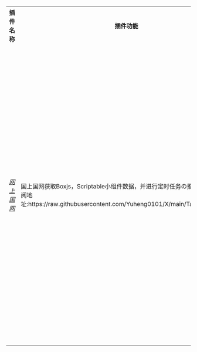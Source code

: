 <table>
    <tr> <th> 插件名称 </th> <th> 插件功能 </th> </tr >
    <tr>
		<td ><a href=" https://raw.githubusercontent.com/W126-L/Tool/master/Plugin/95598.plugin"><em> 网上国网</em></a></td><td> 国上国网获取Boxjs，Scriptable小组件数据，并进行定时任务の推送。BoxJs订阅地址:https://raw.githubusercontent.com/Yuheng0101/X/main/Tasks/boxjs.json</td><td ><a href=" https://raw.githubusercontent.com/W126-L/Tool/master/Plugin/Bad_news.plugin"><em> Bad.news</em></a></td><td> Bad.news定时获取推送视频</td><td ><a href=" https://raw.githubusercontent.com/W126-L/Tool/master/Plugin/Bahamut.plugin"><em> 巴哈姆特（動畫瘋）</em></a></td><td> 動畫瘋（动画疯）屏蔽播放广告脚本 (无时间提醒，等待25～30S即可，黑屏完自动播放正片)</td><td ><a href=" https://raw.githubusercontent.com/W126-L/Tool/master/Plugin/BlockiOSUpdate.plugin"><em> iOS阻止系统更新</em></a></td><td> 阻止偷偷自动更新iOS系统，域名分流拦截</td><td ><a href=" https://raw.githubusercontent.com/W126-L/Tool/master/Plugin/CaiPu-3.plugin"><em> 菜谱大全、烘焙小屋、香哈菜谱（通用）</em></a></td><td> 菜谱大全、烘焙小屋、香哈菜谱（通用）解锁VIP，菜谱视频在线观看</td><td ><a href=" https://raw.githubusercontent.com/W126-L/Tool/master/Plugin/CamScanner.plugin"><em> 扫描全能王</em></a></td><td> 扫描全能王（解锁黄金会员）</td><td ><a href=" https://raw.githubusercontent.com/W126-L/Tool/master/Plugin/China-Broadnet.plugin"><em> 中国广电</em></a></td><td> 中国广电获取cookie数据</td><td ><a href=" https://raw.githubusercontent.com/W126-L/Tool/master/Plugin/China-Operator.plugin"><em> 运营商去广告</em></a></td><td> 4大运营商去广告合集（中国移动、联通，电信，广电）小tips：如无效，清除App缓存数据，或卸载APP重新安装</td><td ><a href=" https://raw.githubusercontent.com/W126-L/Tool/master/Plugin/Daily-oil-Wuang.plugin"><em> 每日油价-Wuang°-山西版</em></a></td><td> 定时获取指定地区油价，*tips*:*注意*:山西地区(shanxi/市区)，陕西地区(shanxi-3/市区)，参数优先级自上而下</td><td ><a href=" https://raw.githubusercontent.com/W126-L/Tool/master/Plugin/Daily-oil.plugin"><em> 每日油价</em></a></td><td> 定时获取指定地区油价，*tips*:*注意*:山西地区(shanxi/市区)，陕西地区(shanxi-3/市区)，参数优先级自上而下</td><td ><a href=" https://raw.githubusercontent.com/W126-L/Tool/master/Plugin/FanQie.plugin"><em> 番茄小说解析</em></a></td><td> 香色闺阁！番茄小说书源解析</td><td ><a href=" https://raw.githubusercontent.com/W126-L/Tool/master/Plugin/Feizhu.plugin"><em> 飞猪去广告</em></a></td><td> 飞猪APP去开屏广告，小tips：如无效，清除App缓存数据，或卸载APP重新安装</td><td ><a href=" https://raw.githubusercontent.com/W126-L/Tool/master/Plugin/FreeVideo-NoAds.plugin"><em> 伪装影视去广告-通杀版</em></a></td><td> 苹果商店伪装影视去广告-通杀版（包含大部分伪装影视：大师兄影视、追剧达人、天空视频、爱其意视频、佩奇影视、橘子视频、777影视等…）</td><td ><a href=" https://raw.githubusercontent.com/W126-L/Tool/master/Plugin/HLW.plugin"><em> 黑料网去广告</em></a></td><td> 去除部分广告，优先使用海外永久入口，其次使用国内入口(会变动)，走代理</td><td ><a href=" https://raw.githubusercontent.com/W126-L/Tool/master/Plugin/Hanglvzongheng.plugin"><em> 航旅纵横补充去广告</em></a></td><td> 航旅纵横去开屏广告，配合可莉航旅纵横首页去广告使用！小tips：如无效，清除App缓存数据，或卸载APP重新安装</td><td ><a href=" https://raw.githubusercontent.com/W126-L/Tool/master/Plugin/JD_price.plugin"><em> 京东比价</em></a></td><td> 点击商品页面详情，价格弹窗通知显示</td><td ><a href=" https://raw.githubusercontent.com/W126-L/Tool/master/Plugin/JavDB.plugin"><em> JavDB</em></a></td><td> 看个片而已，别让广告扫兴！JavDB-净化&解锁永久VIP</td><td ><a href=" https://raw.githubusercontent.com/W126-L/Tool/master/Plugin/KuwoMusic-VIP.plugin"><em> 酷我音乐VIP</em></a></td><td> 酷我音乐解锁会员皮肤、会员音频(最高无损)、听书权限</td><td ><a href=" https://raw.githubusercontent.com/W126-L/Tool/master/Plugin/Lenovo.plugin"><em> 联想（Lenovo）</em></a></td><td> 联想APP去开屏广告，小tips：如无效，清除App缓存数据，或卸载APP重新安装</td><td ><a href=" https://raw.githubusercontent.com/W126-L/Tool/master/Plugin/ManYa.plugin"><em> 哎呀漫鸭</em></a></td><td> 看个漫画而已，别让广告扫兴！解锁终身会员，畅快看漫画。</td><td ><a href=" https://raw.githubusercontent.com/W126-L/Tool/master/Plugin/Miaomiao.plugin"><em> 让我喵喵</em></a></td><td> 看个漫画而已，别让广告扫兴！解锁兑换会员,畅快看漫画。</td><td ><a href=" https://raw.githubusercontent.com/W126-L/Tool/master/Plugin/Qqjsq.plugin"><em> 亲戚计算器</em></a></td><td> 亲戚计算器解锁2999年会员</td><td ><a href=" https://raw.githubusercontent.com/W126-L/Tool/master/Plugin/QutingMusic-VIP.plugin"><em> 趣听音乐VIP</em></a></td><td> 趣听音乐解锁“半永久”VIP（该脚本属于一次性“半永久”解锁，解锁完即可关闭脚本，登录解锁后账号不要退出登录，否则需要再次解锁）</td><td ><a href=" https://raw.githubusercontent.com/W126-L/Tool/master/Plugin/QutingMusic.plugin"><em> 趣听音乐</em></a></td><td> 趣听音乐屏蔽首页横幅</td><td ><a href=" https://script.hub/"><em> Script-Hub</em></a></td><td> 将其他工具的Rewrite、Rule和JavaScript资源转换为Loon能识别的格式，使用前请在本插件的详情页面为[PROXY]项分配代理策略。在插件列表中点击此插件上的链接查看使用方法。</td><td ><a href=" https://raw.githubusercontent.com/W126-L/Tool/master/Plugin/SeseVideo.plugin"><em> 涩涩视频</em></a></td><td> 涩涩视频-净化页面弹窗广告</td><td ><a href=" https://raw.githubusercontent.com/W126-L/Tool/master/Plugin/ShuaiKa.plugin"><em> 帅卡</em></a></td><td> 帅卡-自主设计制作冠歌卡，关系卡，歌单等内容，解锁会员VIP</td><td ><a href=" https://raw.githubusercontent.com/W126-L/Tool/master/Plugin/TianApi.plugin"><em> 天聚数行API</em></a></td><td> 一些语录接口</td><td ><a href=" https://raw.githubusercontent.com/W126-L/Tool/master/Plugin/WPS.plugin"><em> WPS Office</em></a></td><td> WPS（解锁超级会员PRO、稻壳会员等）-自慰</td><td ><a href=" https://raw.githubusercontent.com/W126-L/Tool/master/Plugin/WeiBoVIP.plugin"><em> 微博（围脖🧣）</em></a></td><td> 微博净化+解锁VIPのIcon（图标）更纯粹的刷信息流</td><td ><a href=" https://raw.githubusercontent.com/W126-L/Tool/master/Plugin/YiJieTu.plugin"><em> 易截图</em></a></td><td> 去除水印，解锁高级功能</td><td ><a href=" https://raw.githubusercontent.com/W126-L/Tool/master/Plugin/i4.plugin"><em> 爱思助手</em></a></td><td> 爱思助手去开屏广告，小tips：如无效，清除App缓存数据，或卸载APP重新安装</td><td ><a href="https://raw.githubusercontent.com/W126-L/Tool/master/Plugin/iFreeTime.plugin"><em> 爱阅书香</em></a></td><td> 看个小说而已，别让广告扫兴！爱阅书香会员激励快速跳过</td>
    </tr>
    </table>